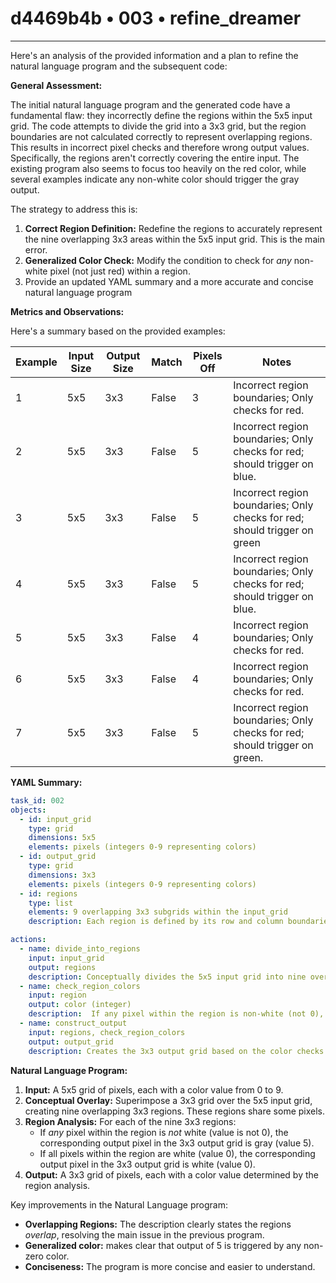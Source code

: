 # d4469b4b • 003 • refine_dreamer

---
Here's an analysis of the provided information and a plan to refine the natural language program and the subsequent code:

**General Assessment:**

The initial natural language program and the generated code have a fundamental flaw: they incorrectly define the regions within the 5x5 input grid. The code attempts to divide the grid into a 3x3 grid, but the region boundaries are not calculated correctly to represent overlapping regions. This results in incorrect pixel checks and therefore wrong output values. Specifically, the regions aren't correctly covering the entire input. The existing program also seems to focus too heavily on the red color, while several examples indicate any non-white color should trigger the gray output.

The strategy to address this is:

1.  **Correct Region Definition:** Redefine the regions to accurately represent the nine overlapping 3x3 areas within the 5x5 input grid.  This is the main error.
2.  **Generalized Color Check:** Modify the condition to check for *any* non-white pixel (not just red) within a region.
3. Provide an updated YAML summary and a more accurate and concise natural language program

**Metrics and Observations:**

Here's a summary based on the provided examples:

| Example | Input Size | Output Size | Match | Pixels Off | Notes                                                                     |
| ------- | ---------- | ----------- | ----- | ---------- | ------------------------------------------------------------------------- |
| 1       | 5x5        | 3x3         | False | 3          | Incorrect region boundaries; Only checks for red.                       |
| 2       | 5x5        | 3x3         | False | 5          | Incorrect region boundaries; Only checks for red; should trigger on blue. |
| 3       | 5x5        | 3x3         | False | 5          | Incorrect region boundaries; Only checks for red; should trigger on green|
| 4       | 5x5        | 3x3         | False | 5          | Incorrect region boundaries; Only checks for red; should trigger on blue. |
| 5       | 5x5        | 3x3         | False | 4          | Incorrect region boundaries; Only checks for red.                          |
| 6       | 5x5        | 3x3         | False | 4          | Incorrect region boundaries; Only checks for red.                       |
| 7       | 5x5        | 3x3         | False | 5          | Incorrect region boundaries; Only checks for red; should trigger on green. |
**YAML Summary:**

```yaml
task_id: 002
objects:
  - id: input_grid
    type: grid
    dimensions: 5x5
    elements: pixels (integers 0-9 representing colors)
  - id: output_grid
    type: grid
    dimensions: 3x3
    elements: pixels (integers 0-9 representing colors)
  - id: regions
    type: list
    elements: 9 overlapping 3x3 subgrids within the input_grid
    description: Each region is defined by its row and column boundaries.

actions:
  - name: divide_into_regions
    input: input_grid
    output: regions
    description: Conceptually divides the 5x5 input grid into nine overlapping 3x3 regions.
  - name: check_region_colors
    input: region
    output: color (integer)
    description:  If any pixel within the region is non-white (not 0), the output color is gray (5). Otherwise, the output color is white (0).
  - name: construct_output
    input: regions, check_region_colors
    output: output_grid
    description: Creates the 3x3 output grid based on the color checks of each region.
```

**Natural Language Program:**

1.  **Input:** A 5x5 grid of pixels, each with a color value from 0 to 9.
2.  **Conceptual Overlay:** Superimpose a 3x3 grid over the 5x5 input grid, creating nine overlapping 3x3 regions. These regions share some pixels.
3.  **Region Analysis:** For each of the nine 3x3 regions:
    *   If *any* pixel within the region is *not* white (value is not 0), the corresponding output pixel in the 3x3 output grid is gray (value 5).
    *   If all pixels within the region are white (value 0), the corresponding output pixel in the 3x3 output grid is white (value 0).
4.  **Output:** A 3x3 grid of pixels, each with a color value determined by the region analysis.

Key improvements in the Natural Language program:

*   **Overlapping Regions:** The description clearly states the regions *overlap*, resolving the main issue in the previous program.
*  **Generalized color:** makes clear that output of 5 is triggered by any non-zero color.
*   **Conciseness:** The program is more concise and easier to understand.

